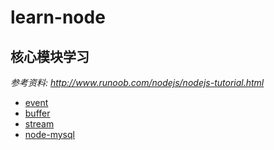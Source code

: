 # learn-node

## 核心模块学习

*参考资料: http://www.runoob.com/nodejs/nodejs-tutorial.html*

- [event](./event/README.md)
- [buffer](./buffer/README.md)
- [stream](./stream/README.md)
- [node-mysql](./node-mysql/README.md)